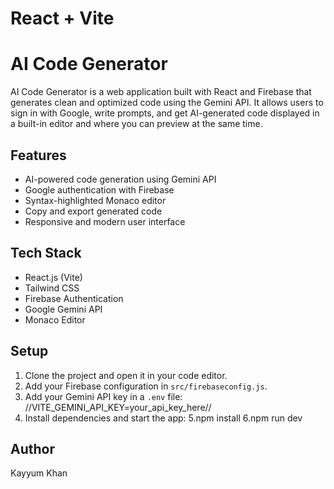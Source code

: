 # React + Vite

# AI Code Generator

AI Code Generator is a web application built with React and Firebase that generates clean and optimized code using the Gemini API. It allows users to sign in with Google, write prompts, and get AI-generated code displayed in a built-in editor and where you can preview at the same time.

## Features

- AI-powered code generation using Gemini API
- Google authentication with Firebase
- Syntax-highlighted Monaco editor
- Copy and export generated code
- Responsive and modern user interface

## Tech Stack

- React.js (Vite)
- Tailwind CSS
- Firebase Authentication
- Google Gemini API
- Monaco Editor

## Setup

1. Clone the project and open it in your code editor.
2. Add your Firebase configuration in `src/firebaseconfig.js`.
3. Add your Gemini API key in a `.env` file:
//VITE_GEMINI_API_KEY=your_api_key_here//
4. Install dependencies and start the app:
5.npm install
6.npm run dev


## Author

Kayyum Khan

